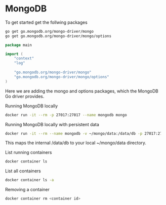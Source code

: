 # MongoDB

To get started get the follwing packages

```sh
go get go.mongodb.org/mongo-driver/mongo
go get go.mongodb.org/mongo-driver/mongo/options
```

```go
package main

import (
    "context"
    "log"
 
    "go.mongodb.org/mongo-driver/mongo"
    "go.mongodb.org/mongo-driver/mongo/options"
)
```

Here we are adding the mongo and options packages, which the MongoDB Go driver provides.

Running MongoDB locally

```sh
docker run -it --rm -p 27017:27017 --name mongodb mongo
```

Running MongoDB locally with persistent data

```sh
docker run -it --rm --name mongodb -v ~/mongo/data:/data/db -p 27017:27017 mongo:latest
```

This maps the internal /data/db to your local ~/mongo/data directory.


List running containers
  
```sh
docker container ls
```

List all containers

```sh
docker container ls -a
```

Removing a container

```sh
docker container rm <container id>
```
